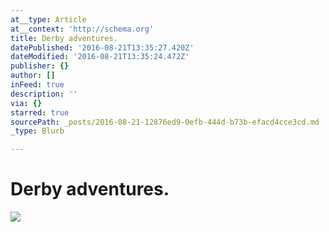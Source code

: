 ```yaml
---
at__type: Article
at__context: 'http://schema.org'
title: Derby adventures.
datePublished: '2016-08-21T13:35:27.420Z'
dateModified: '2016-08-21T13:35:24.472Z'
publisher: {}
author: []
inFeed: true
description: ''
via: {}
starred: true
sourcePath: _posts/2016-08-21-12876ed9-0efb-444d-b73b-efacd4cce3cd.md
_type: Blurb

---
```

# Derby adventures.
![](https://the-grid-user-content.s3-us-west-2.amazonaws.com/c052f25e-d177-4abb-8751-81176e46eb88.jpg)